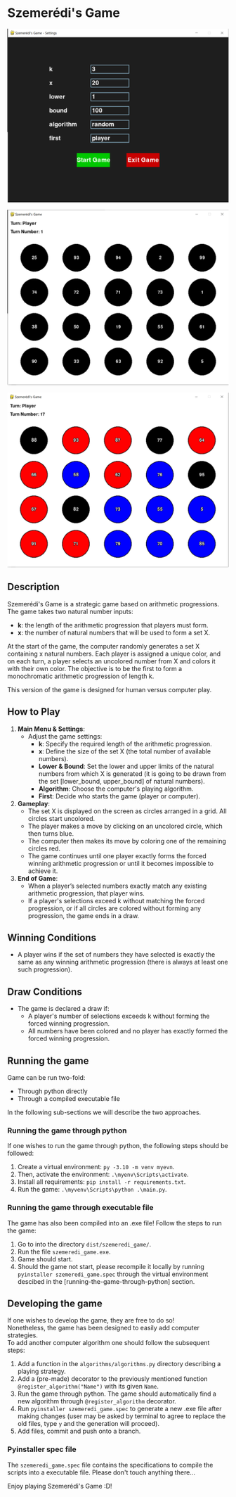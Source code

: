 # Szemerédi's Game

![Main menu](images/2sg.PNG "Main menu screen")

![Game GUI](images/1sg.PNG "Game GUI")

![Game GUI](images/4sg.PNG "Game GUI")

## Description
Szemerédi's Game is a strategic game based on arithmetic progressions. The game takes two natural number inputs:
- **k**: the length of the arithmetic progression that players must form.
- **x**: the number of natural numbers that will be used to form a set X.

At the start of the game, the computer randomly generates a set X containing x natural numbers. Each player is assigned a unique color, and on each turn, a player selects an uncolored number from X and colors it with their own color. The objective is to be the first to form a monochromatic arithmetic progression of length k.

This version of the game is designed for human versus computer play.

## How to Play
1. **Main Menu & Settings**: 
   - Adjust the game settings:
     - **k**: Specify the required length of the arithmetic progression.
     - **x**: Define the size of the set X (the total number of available numbers).
     - **Lower & Bound**: Set the lower and upper limits of the natural numbers from which X is generated (it is going to be drawn from the set [lower_bound, upper_bound] of natural numbers).
     - **Algorithm**: Choose the computer's playing algorithm.
     - **First**: Decide who starts the game (player or computer).
2. **Gameplay**:
   - The set X is displayed on the screen as circles arranged in a grid. All circles start uncolored.
   - The player makes a move by clicking on an uncolored circle, which then turns blue.
   - The computer then makes its move by coloring one of the remaining circles red.
   - The game continues until one player exactly forms the forced winning arithmetic progression or until it becomes impossible to achieve it.
3. **End of Game**:
   - When a player’s selected numbers exactly match any existing arithmetic progression, that player wins.
   - If a player's selections exceed k without matching the forced progression, or if all circles are colored without forming any progression, the game ends in a draw.

## Winning Conditions
- A player wins if the set of numbers they have selected is exactly the same as any winning arithmetic progression (there is always at least one such progression).

## Draw Conditions
- The game is declared a draw if:
  - A player's number of selections exceeds k without forming the forced winning progression.
  - All numbers have been colored and no player has exactly formed the forced winning progression.


## Running the game
Game can be run two-fold:
- Through python directly
- Through a compiled executable file

In the following sub-sections we will describe the two approaches.  

### Running the game through python
If one wishes to run the game through python, the following steps should be followed:
1. Create a virtual environment: `py -3.10 -m venv myevn`.  
2. Then, activate the environment: `.\myenv\Scripts\activate`.
3. Install all requirements: `pip install -r requirements.txt`.
4. Run the game: `.\myvenv\Scripts\python .\main.py`.

### Running the game through executable file
The game has also been compiled into an .exe file! Follow the steps to run the game:
1. Go to into the directory `dist/szemeredi_game/`.
2. Run the file `szemeredi_game.exe`.
3. Game should start.
4. Should the game not start, please recompile it locally by running `pyinstaller szemeredi_game.spec` through the virtual environment descibed in the [running-the-game-through-python] section.

## Developing the game
If one wishes to develop the game, they are free to do so!  
Nonetheless, the game has been designed to easily add computer strategies.  
To add another computer algorithm one should follow the subsequent steps:  
1. Add a function in the `algorithms/algorithms.py` directory describing a playing strategy.  
2. Add a (pre-made) decorator to the previously mentioned function `@register_algorithm("Name")` with its given `Name`.  
3. Run the game through python. The game should automatically find a new algorithm through `@register_algorithm` decorator.  
4. Run `pyinstaller szemeredi_game.spec` to generate a new .exe file after making changes (user may be asked by terminal to agree to replace the old files, type `y` and the generation will proceed).
5. Add files, commit and push onto a branch.

### Pyinstaller spec file
The `szemeredi_game.spec` file contains the specifications to compile the scripts into a executable file. Please don't touch anything there...

Enjoy playing Szemerédi's Game :D!
